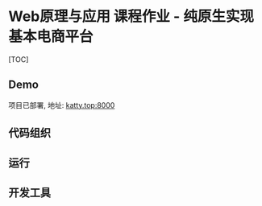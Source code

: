 # Web原理与应用 课程作业 - 纯原生实现基本电商平台

[TOC]

## Demo

项目已部署, 地址: [katty.top:8000](katty.top:8000)

## 代码组织



## 运行



## 开发工具